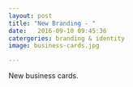 ```yaml
---
layout: post
title: "New Branding - "
date:   2016-09-10 09:45:36
catergories: branding & identity
image: business-cards.jpg

---
```


New business cards.
